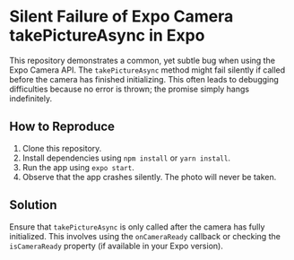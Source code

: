 # Silent Failure of Expo Camera takePictureAsync in Expo

This repository demonstrates a common, yet subtle bug when using the Expo Camera API.  The `takePictureAsync` method might fail silently if called before the camera has finished initializing. This often leads to debugging difficulties because no error is thrown; the promise simply hangs indefinitely.

## How to Reproduce

1. Clone this repository.
2. Install dependencies using `npm install` or `yarn install`.
3. Run the app using `expo start`.
4. Observe that the app crashes silently. The photo will never be taken. 

## Solution

Ensure that `takePictureAsync` is only called after the camera has fully initialized.  This involves using the `onCameraReady` callback or checking the `isCameraReady` property (if available in your Expo version).
